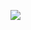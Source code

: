 <a href="https://wakatime.com"><img src="https://wakatime.com/share/@Jesucord/aa4543fe-68e0-4847-aba0-fa0b1a664088.png" /></a>
